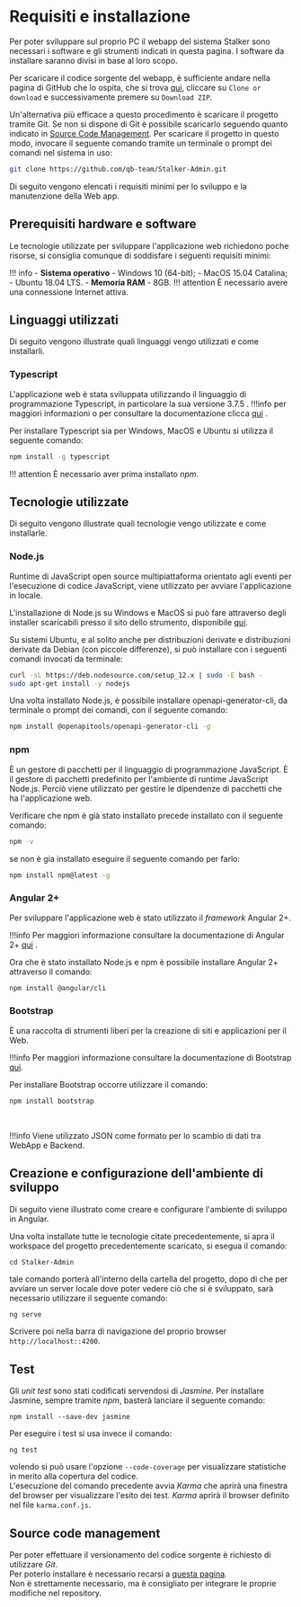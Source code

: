# Requisiti e installazione
Per poter sviluppare sul proprio PC il webapp del sistema Stalker sono necessari i software e gli strumenti indicati in questa pagina.
I software da installare saranno divisi in base al loro scopo.

Per scaricare il codice sorgente del webapp, è sufficiente andare nella pagina di GitHub che lo ospita, che si trova [qui](https://github.com/qb-team/Stalker-Admin), cliccare su `Clone or download` e successivamente premere su `Download ZIP`.

Un'alternativa più efficace a questo procedimento è scaricare il progetto tramite Git. Se non si dispone di Git è possibile scaricarlo seguendo quanto indicato in [Source Code Management](#source-code-management). Per scaricare il progetto in questo modo, invocare il seguente comando tramite un terminale o prompt dei comandi nel sistema in uso:
```bash
git clone https://github.com/qb-team/Stalker-Admin.git
```


Di seguito vengono elencati i requisiti minimi per lo sviluppo e la manutenzione della Web app.

## Prerequisiti hardware e software

Le tecnologie utilizzate per sviluppare l'applicazione web richiedono poche risorse, si consiglia comunque di soddisfare i seguenti requisiti minimi:

!!! info
        -   **Sistema operativo** 
            - Windows 10 (64-bit);
            - MacOS 15.04 Catalina;
            - Ubuntu 18.04 LTS.
        -   **Memoria RAM**
            - 8GB.
!!! attention
        È necessario avere una connessione Internet attiva.

## Linguaggi utilizzati 

Di seguito vengono illustrate quali linguaggi vengo utilizzati e come installarli.

### Typescript

L'applicazione web è stata sviluppata utilizzando il linguaggio di programmazione Typescript, in particolare la sua versione 3.7.5 .
!!!info
    per maggiori informazioni o per consultare la documentazione clicca [qui](https://www.typescriptlang.org/) .

Per installare Typescript sia per Windows, MacOS e Ubuntu si utilizza il seguente comando:  
```bash
npm install -g typescript
```
!!! attention
        È necessario aver prima installato *npm*.
    

## Tecnologie utilizzate

Di seguito vengono illustrate quali tecnologie vengo utilizzate e come installarle.

### Node.js
Runtime di JavaScript open source multipiattaforma orientato agli eventi per l'esecuzione di codice JavaScript, viene utilizzato per avviare l'applicazione in locale.

L'installazione di Node.js su Windows e MacOS si può fare attraverso degli installer scaricabili presso il sito dello strumento, disponibile [qui](https://nodejs.org/en/download/).

Su sistemi Ubuntu, e al solito anche per distribuzioni derivate e distribuzioni derivate da Debian (con piccole differenze), si può installare con i seguenti comandi invocati da terminale:
```bash
curl -sL https://deb.nodesource.com/setup_12.x | sudo -E bash -
sudo apt-get install -y nodejs
```

Una volta installato Node.js, è possibile installare openapi-generator-cli, da terminale o prompt dei comandi, con il seguente comando:
```bash
npm install @openapitools/openapi-generator-cli -g
```
### npm

È un gestore di pacchetti per il linguaggio di programmazione JavaScript. È il gestore di pacchetti predefinito per l'ambiente di runtime JavaScript Node.js. Perciò viene utilizzato per gestire le dipendenze di pacchetti che ha l'applicazione web.

Verificare che npm è già stato installato precede installato con il seguente comando:

```bash
npm -v
```
se non è gia installato eseguire il seguente comando per farlo:
```bash
npm install npm@latest -g
```

### Angular 2+
Per sviluppare l'applicazione web è stato utilizzato il *framework* Angular 2+.

!!!info
    Per maggiori informazione consultare la documentazione di Angular 2+ [qui](https://angular.io/docs) .

Ora che è stato installato Node.js e npm è possibile installare Angular 2+ attraverso il comando:
```bash
npm install @angular/cli
```
### Bootstrap

È una raccolta di strumenti liberi per la creazione di siti e applicazioni per il Web.

!!!info
    Per maggiori informazione consultare la documentazione di Bootstrap [qui](https://getbootstrap.com/docs/4.0/getting-started/introduction/).

Per installare Bootstrap occorre utilizzare il comando:

```bash
npm install bootstrap
```
<br/>

!!!info 
    Viene utilizzato JSON come formato per lo scambio di dati tra WebApp e Backend.

## Creazione e configurazione dell'ambiente di sviluppo

Di seguito viene illustrato come creare e configurare l'ambiente di sviluppo in Angular.

Una volta installate tutte le tecnologie citate precedentemente, si apra il workspace del progetto precedentemente scaricato,
si esegua il comando:

    cd Stalker-Admin

tale comando porterà all'interno della cartella del progetto, dopo di che per avviare un server locale dove poter vedere ciò che si è sviluppato, sarà necessario utilizzare il seguente comando:

```bash
ng serve 
```

Scrivere poi nella barra di navigazione del proprio browser `http://localhost::4200`.


## Test

Gli *unit test* sono stati codificati servendosi di *Jasmine*. Per installare Jasmine, sempre tramite *npm*, basterà lanciare il seguente comando:

    npm install --save-dev jasmine

Per eseguire i test si usa invece il comando:

    ng test

volendo si può usare l'opzione `--code-coverage` per visualizzare statistiche  in merito alla copertura del codice.  
L'esecuzione del comando precedente avvia *Karma* che aprirà una finestra del browser per visualizzare l'esito dei test. *Karma* aprirà il browser definito nel file `karma.conf.js`.

## Source code management

Per poter effettuare il versionamento del codice sorgente è richiesto di utilizzare *Git*.  
Per poterlo installare è necessario recarsi a [questa pagina](https://git-scm.com/downloads).  
Non è strettamente necessario, ma è consigliato per integrare le proprie modifiche nel repository.